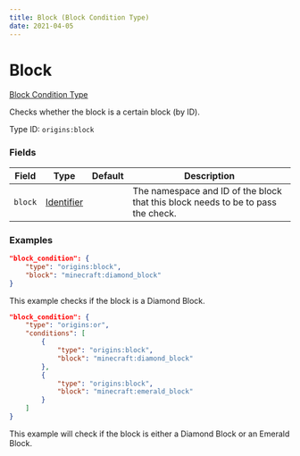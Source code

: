 ```yaml
---
title: Block (Block Condition Type)
date: 2021-04-05
---
```


# Block

[Block Condition Type](../block_condition_types.md)

Checks whether the block is a certain block (by ID).

Type ID: `origins:block`


### Fields

Field  | Type | Default | Description
-------|------|---------|-------------
`block` | [Identifier](../data_types/identifier.md) | | The namespace and ID of the block that this block needs to be to pass the check.


### Examples

```json
"block_condition": {
    "type": "origins:block",
    "block": "minecraft:diamond_block"
}
```

This example checks if the block is a Diamond Block.
<br>

```json
"block_condition": {
    "type": "origins:or",
    "conditions": [
        {
            "type": "origins:block",
            "block": "minecraft:diamond_block"
        },
        {
            "type": "origins:block",
            "block": "minecraft:emerald_block"
        }
    ]
}
```

This example will check if the block is either a Diamond Block or an Emerald Block.
